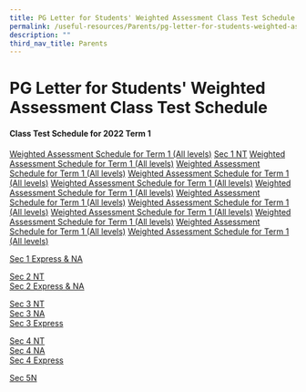 ```yaml
---
title: PG Letter for Students' Weighted Assessment Class Test Schedule
permalink: /useful-resources/Parents/pg-letter-for-students-weighted-assessment-class-test-schedule/
description: ""
third_nav_title: Parents
---
```

# PG Letter for Students' Weighted Assessment Class Test Schedule
#### Class Test Schedule for 2022 Term 1

<a href="/files/Useful%20Resources/Parents/Student%20WA%20Class%20Test%20Schedule/Weighted%20Assessments%20Schedule%20and%20Format_2022%20Term%201.pdf" target="_blank">Weighted Assessment Schedule for Term 1 (All levels)</a>
<a href="/files/Useful%20Resources/Parents/Student%20WA%20Class%20Test%20Schedule/BBSS22-013%20Weighted%20Assessments%20Schedule%202022%20Term%201_17%20Jan_1T.pdf" target="_blank">Sec 1 NT</a>
<a href="/files/Useful%20Resources/Parents/Student%20WA%20Class%20Test%20Schedule/" target="_blank">Weighted Assessment Schedule for Term 1 (All levels)</a>
<a href="/files/Useful%20Resources/Parents/Student%20WA%20Class%20Test%20Schedule/" target="_blank">Weighted Assessment Schedule for Term 1 (All levels)</a>
<a href="/files/Useful%20Resources/Parents/Student%20WA%20Class%20Test%20Schedule/" target="_blank">Weighted Assessment Schedule for Term 1 (All levels)</a>
<a href="/files/Useful%20Resources/Parents/Student%20WA%20Class%20Test%20Schedule/" target="_blank">Weighted Assessment Schedule for Term 1 (All levels)</a>
<a href="/files/Useful%20Resources/Parents/Student%20WA%20Class%20Test%20Schedule/" target="_blank">Weighted Assessment Schedule for Term 1 (All levels)</a>
<a href="/files/Useful%20Resources/Parents/Student%20WA%20Class%20Test%20Schedule/" target="_blank">Weighted Assessment Schedule for Term 1 (All levels)</a>
<a href="/files/Useful%20Resources/Parents/Student%20WA%20Class%20Test%20Schedule/" target="_blank">Weighted Assessment Schedule for Term 1 (All levels)</a>
<a href="/files/Useful%20Resources/Parents/Student%20WA%20Class%20Test%20Schedule/" target="_blank">Weighted Assessment Schedule for Term 1 (All levels)</a>
<a href="/files/Useful%20Resources/Parents/Student%20WA%20Class%20Test%20Schedule/" target="_blank">Weighted Assessment Schedule for Term 1 (All levels)</a>
<a href="/files/Useful%20Resources/Parents/Student%20WA%20Class%20Test%20Schedule/" target="_blank">Weighted Assessment Schedule for Term 1 (All levels)</a>
<a href="/files/Useful%20Resources/Parents/Student%20WA%20Class%20Test%20Schedule/" target="_blank">Weighted Assessment Schedule for Term 1 (All levels)</a>
  

[Sec 1 Express & NA](https://www.bukitbatoksec.moe.edu.sg/qql/slot/u537/Useful%20Resources/Parents/2022/BBSS22-013%20Weighted%20Assessments%20Schedule%202022%20Term%201_17%20Jan_1E1N.pdf)  
  
[Sec 2 NT](https://www.bukitbatoksec.moe.edu.sg/qql/slot/u537/Useful%20Resources/Parents/2022/BBSS22-013%20Weighted%20Assessments%20Schedule%202022%20Term%201_17%20Jan_2T.pdf)  
[Sec 2 Express & NA](https://www.bukitbatoksec.moe.edu.sg/qql/slot/u537/Useful%20Resources/Parents/2022/BBSS22-013%20Weighted%20Assessments%20Schedule%202022%20Term%201_17%20Jan_2E2N.pdf)  
  
[Sec 3 NT](https://www.bukitbatoksec.moe.edu.sg/qql/slot/u537/Useful%20Resources/Parents/2022/BBSS22-013%20Weighted%20Assessments%20Schedule%202022%20Term%201_17%20Jan_3T.pdf)  
[Sec 3 NA](https://www.bukitbatoksec.moe.edu.sg/qql/slot/u537/Useful%20Resources/Parents/2022/BBSS22-013%20Weighted%20Assessments%20Schedule%202022%20Term%201_17%20Jan_3N.pdf)  
[Sec 3 Express](https://www.bukitbatoksec.moe.edu.sgqql/slot/u537/Useful%20Resources/Parents/2022/BBSS22-013%20Weighted%20Assessments%20Schedule%202022%20Term%201_17%20Jan_3E.pdf)  
  
[Sec 4 NT](https://www.bukitbatoksec.moe.edu.sg/qql/slot/u537/Useful%20Resources/Parents/2022/BBSS22-013%20Class%20Tests%20Schedule%202022%20Term%201_17%20Jan_4T.pdf)  
[Sec 4 NA](https://www.bukitbatoksec.moe.edu.sg/qql/slot/u537/Useful%20Resources/Parents/2022/BBSS22-013%20Class%20Tests%20Schedule%202022%20Term%201_17%20Jan_4N.pdf)  
[Sec 4 Express](https://www.bukitbatoksec.moe.edu.sg/qql/slot/u537/Useful%20Resources/Parents/2022/BBSS22-013%20Class%20Test%20Schedule%202022%20Term%201_17%20Jan_4E.pdf)  
  
[Sec 5N](https://www.bukitbatoksec.moe.edu.sg/qql/slot/u537/Useful%20Resources/Parents/2022/BBSS22-013%20Class%20Tests%20Schedule%202022%20Term%201_17%20Jan_5N.pdf)